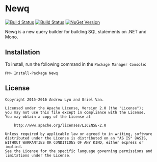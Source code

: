 # Newq

[![Build Status][travis-image]][travis-url]
[![Build Status][appveyor-image]][appveyor-url]
[![NuGet Version][nuget-image]][nuget-url]

Newq is a new query builder for building SQL statements on .NET and Mono.

## Installation

To install, run the following command in the `Package Manager Console`:

```
PM> Install-Package Newq
```

## License

```
Copyright 2015-2016 Andrew Lyu and Uriel Van.

Licensed under the Apache License, Version 2.0 (the "License");
you may not use this file except in compliance with the License.
You may obtain a copy of the License at

    http://www.apache.org/licenses/LICENSE-2.0

Unless required by applicable law or agreed to in writing, software
distributed under the License is distributed on an "AS IS" BASIS,
WITHOUT WARRANTIES OR CONDITIONS OF ANY KIND, either express or implied.
See the License for the specific language governing permissions and
limitations under the License.
```

[travis-image]: https://travis-ci.org/apemost/Newq.svg?branch=master
[travis-url]: https://travis-ci.org/apemost/Newq
[appveyor-image]: https://ci.appveyor.com/api/projects/status/4trdjumrr47e6213/branch/master?svg=true
[appveyor-url]: https://ci.appveyor.com/project/apemost/newq/branch/master
[nuget-image]: http://img.shields.io/nuget/v/Newq.svg?style=flat
[nuget-url]: https://www.nuget.org/packages/Newq/
